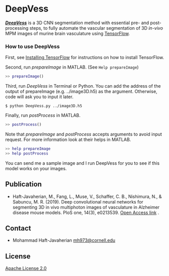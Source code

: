 # DeepVess
[***DeepVess***](https://journals.plos.org/plosone/article?id=10.1371/journal.pone.0213539)  is a 3D CNN segmentation method with essential pre- and post-processing steps, to fully automate the vascular segmentation of 3D *in-vivo* MPM images of murine brain vasculature using [TensorFlow](https://github.com/tensorflow/tensorflow). 

### How to use DeepVess

First, see [Installing TensorFlow](https://www.tensorflow.org/get_started/os_setup.html) for instructions on how to install TensorFlow.

Second, run *prepareImage* in MATLAB. (See `Help prepareImage`)
```matlab
>> prepareImage()
```

Third, run *DeepVess* in Terminal or Python. You can add the address of the output of prepareImage (e.g. ../image3D.h5) as the argument. Otherwise, code will ask you to input it later.
```shell 
$ python DeepVess.py ../image3D.h5
```
Finally, run *postProcess* in MATLAB.
```matlab
>> postProcess()
```
Note that *prepareImage* and *postProcess* accepts arguments to avoid input request. For more information look at their helps in MATLAB.
 ```matlab
>> help prepareImage
>> help postProcess
```
You can send me a sample image and I run DeepVess for you to see if this model works on your images.

## Publication

* Haft-Javaherian, M., Fang, L., Muse, V., Schaffer, C. B., Nishimura, N., & Sabuncu, M. R. (2019). Deep convolutional neural networks for segmenting 3D in vivo multiphoton images of vasculature in Alzheimer disease mouse models. PloS one, 14(3), e0213539. [Open Access link](https://journals.plos.org/plosone/article?id=10.1371/journal.pone.0213539) .

## Contact
* Mohammad Haft-Javaherian <mh973@cornell.edu>

## License
[Apache License 2.0](LICENSE)
